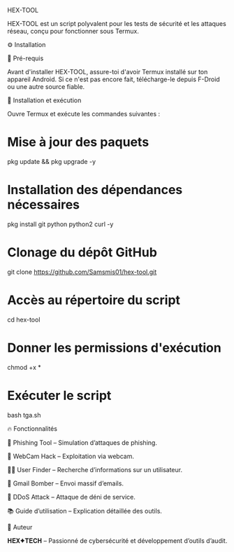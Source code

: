 HEX-TOOL

HEX-TOOL est un script polyvalent pour les tests de sécurité et les attaques réseau, conçu pour fonctionner sous Termux.

⚙️ Installation

📌 Pré-requis

Avant d'installer HEX-TOOL, assure-toi d'avoir Termux installé sur ton appareil Android. Si ce n'est pas encore fait, télécharge-le depuis F-Droid ou une autre source fiable.

🚀 Installation et exécution

Ouvre Termux et exécute les commandes suivantes :

# Mise à jour des paquets
pkg update && pkg upgrade -y

# Installation des dépendances nécessaires
pkg install git python python2 curl -y

# Clonage du dépôt GitHub
git clone https://github.com/Samsmis01/hex-tool.git

# Accès au répertoire du script
cd hex-tool

# Donner les permissions d'exécution
chmod +x *

# Exécuter le script
bash tga.sh

🔥 Fonctionnalités

📡 Phishing Tool – Simulation d’attaques de phishing.

📸 WebCam Hack – Exploitation via webcam.

🕵️‍♂️ User Finder – Recherche d’informations sur un utilisateur.

📩 Gmail Bomber – Envoi massif d’emails.

🚀 DDoS Attack – Attaque de déni de service.

📚 Guide d’utilisation – Explication détaillée des outils.


👤 Auteur

𝐇𝐄𝐗✦𝐓𝐄𝐂𝐇 – Passionné de cybersécurité et développement d’outils d’audit.

